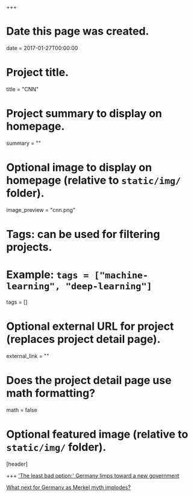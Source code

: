 +++
# Date this page was created.
date = 2017-01-27T00:00:00

# Project title.
title = "CNN"

# Project summary to display on homepage.
summary = ""

# Optional image to display on homepage (relative to `static/img/` folder).
image_preview = "cnn.png"

# Tags: can be used for filtering projects.
# Example: `tags = ["machine-learning", "deep-learning"]`
tags = []

# Optional external URL for project (replaces project detail page).
external_link = ""

# Does the project detail page use math formatting?
math = false

# Optional featured image (relative to `static/img/` folder).
[header]


+++
['The least bad option:' Germany limps toward a new government](https://edition.cnn.com/2018/01/20/europe/germany-limps-to-new-government-intl/index.html) 

[What next for Germany as Merkel myth implodes?](
https://edition.cnn.com/2017/11/21/europe/what-next-merkel-germany/index.html) 



